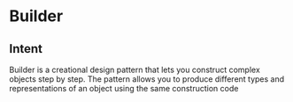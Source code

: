 # Builder 
## Intent
Builder is a creational design pattern that lets you construct complex objects step by step. The pattern allows you to produce different types and representations of an object using the same construction code
